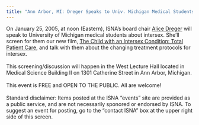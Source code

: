 ```yaml
---
title: "Ann Arbor, MI: Dreger Speaks to Univ. Michigan Medical Students"
---
```


On January 25, 2005, at noon (Eastern), <span class="caps">ISNA</span>&#8217;s board chair [Alice Dreger][1] will speak to University of Michigan medical students about intersex. She&#8217;ll screen for them our new film, [The Child with an Intersex Condition: Total Patient Care][2], and talk with them about the changing treatment protocols for intersex.<br><br>This screening/discussion will happen in the West Lecture Hall located in Medical Science Building II on 1301 Catherine Street in Ann Arbor, Michigan.<br><br>This event is <span class="caps">FREE</span> and <span class="caps">OPEN</span> TO <span class="caps">THE</span> <span class="caps">PUBLIC</span>. All are welcome!<br><br>Standard disclaimer: Items posted at the <span class="caps">ISNA</span> &#8220;events&#8221; site are provided as a public service, and are not necessarily sponored or endorsed by <span class="caps">ISNA</span>. To suggest an event for posting, go to the &#8220;contact <span class="caps">ISNA</span>&#8221; box at the upper right side of this screen.

 [1]: /board/dreger
 [2]: /totalpatientcare